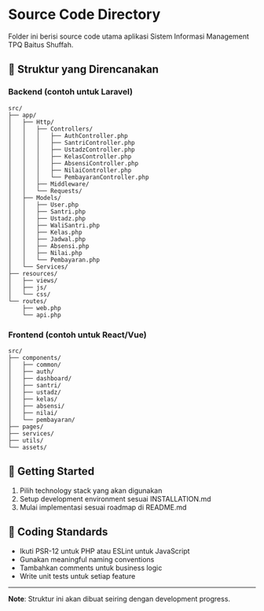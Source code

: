 # Source Code Directory

Folder ini berisi source code utama aplikasi Sistem Informasi Management TPQ Baitus Shuffah.

## 📁 Struktur yang Direncanakan

### Backend (contoh untuk Laravel)
```
src/
├── app/
│   ├── Http/
│   │   ├── Controllers/
│   │   │   ├── AuthController.php
│   │   │   ├── SantriController.php
│   │   │   ├── UstadzController.php
│   │   │   ├── KelasController.php
│   │   │   ├── AbsensiController.php
│   │   │   ├── NilaiController.php
│   │   │   └── PembayaranController.php
│   │   ├── Middleware/
│   │   └── Requests/
│   ├── Models/
│   │   ├── User.php
│   │   ├── Santri.php
│   │   ├── Ustadz.php
│   │   ├── WaliSantri.php
│   │   ├── Kelas.php
│   │   ├── Jadwal.php
│   │   ├── Absensi.php
│   │   ├── Nilai.php
│   │   └── Pembayaran.php
│   └── Services/
├── resources/
│   ├── views/
│   ├── js/
│   └── css/
└── routes/
    ├── web.php
    └── api.php
```

### Frontend (contoh untuk React/Vue)
```
src/
├── components/
│   ├── common/
│   ├── auth/
│   ├── dashboard/
│   ├── santri/
│   ├── ustadz/
│   ├── kelas/
│   ├── absensi/
│   ├── nilai/
│   └── pembayaran/
├── pages/
├── services/
├── utils/
└── assets/
```

## 🚀 Getting Started

1. Pilih technology stack yang akan digunakan
2. Setup development environment sesuai INSTALLATION.md
3. Mulai implementasi sesuai roadmap di README.md

## 📝 Coding Standards

- Ikuti PSR-12 untuk PHP atau ESLint untuk JavaScript
- Gunakan meaningful naming conventions
- Tambahkan comments untuk business logic
- Write unit tests untuk setiap feature

---

**Note**: Struktur ini akan dibuat seiring dengan development progress.
